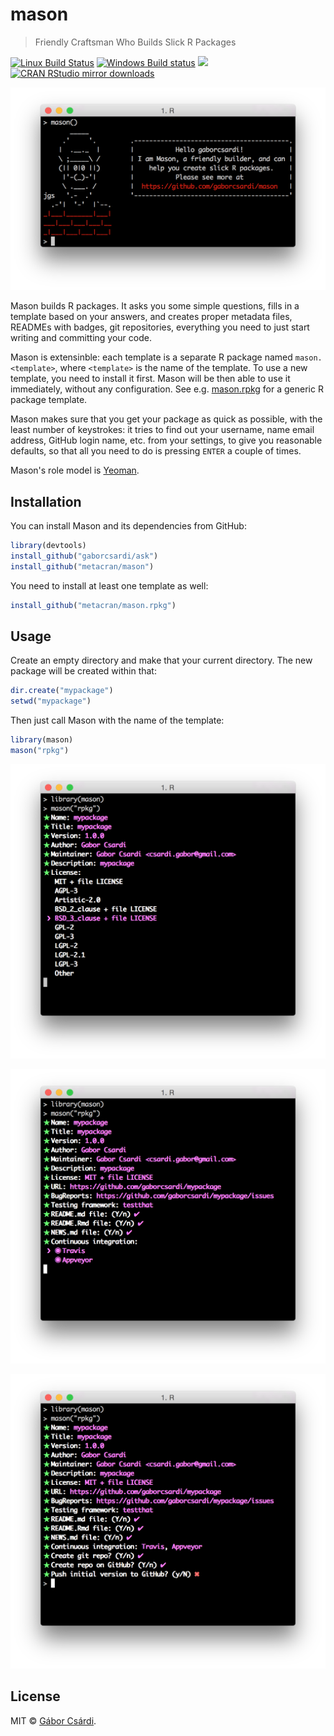 
# mason

> Friendly Craftsman Who Builds Slick R Packages

[![Linux Build Status](https://travis-ci.org/metacran/mason.svg?branch=master)](https://travis-ci.org/gaborcsardi/mason)
[![Windows Build status](https://ci.appveyor.com/api/projects/status/github/gaborcsardi/mason?svg=true)](https://ci.appveyor.com/project/gaborcsardi/mason)
[![](http://www.r-pkg.org/badges/version/mason)](http://www.r-pkg.org/pkg/mason)
[![CRAN RStudio mirror downloads](http://cranlogs.r-pkg.org/badges/mason)](http://www.r-pkg.org/pkg/mason)

![](/inst/mason.png)

Mason builds R packages. It asks you some simple questions, fills in a
template based on your answers, and creates proper metadata files, READMEs
with badges, git repositories, everything you need to just start writing
and committing your code.

Mason is extensinble: each template is a separate R package named
`mason.<template>`, where `<template>` is the name of the template. To use
a new template, you need to install it first. Mason will be then able to
use it immediately, without any configuration.  See
e.g. [mason.rpkg](https://github.com/gaborcsardi/mason.rpkg) for a generic
R package template. 

Mason makes sure that you get your package as quick as possible, with the
least number of keystrokes: it tries to find out your username, name email
address, GitHub login name, etc. from your settings, to give you reasonable
defaults, so that all you need to do is pressing `ENTER` a couple of times.

Mason's role model is [Yeoman](http://yeoman.io).

## Installation

You can install Mason and its dependencies from GitHub:

```r
library(devtools)
install_github("gaborcsardi/ask")
install_github("metacran/mason")
```

You need to install at least one template as well:

```r
install_github("metacran/mason.rpkg")
```

## Usage

Create an empty directory and make that your current directory.
The new package will be created within that:

```r
dir.create("mypackage")
setwd("mypackage")
```

Then just call Mason with the name of the template:

```r
library(mason)
mason("rpkg")
```

![](/inst/mason-1.png)

![](/inst/mason-2.png)

![](/inst/mason-3.png)

## License

MIT © [Gábor Csárdi](https://github.com/gaborcsardi).
